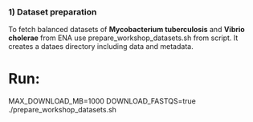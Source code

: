 ### 1) Dataset preparation
To fetch balanced datasets of **Mycobacterium tuberculosis** and **Vibrio cholerae** from ENA use prepare_workshop_datasets.sh from script. It creates a dataes directory including data and metadata.
# Run:
MAX_DOWNLOAD_MB=1000 DOWNLOAD_FASTQS=true ./prepare_workshop_datasets.sh
